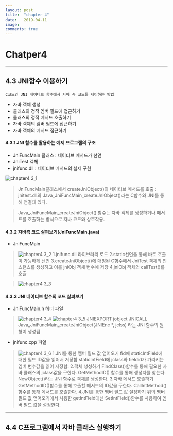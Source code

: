 ```yaml
---
layout: post
title:  "chapter 4"
date:   2019-04-11
image:
comments: true
---
```

Chatper4
=======================================
***
## 4.3 JNI함수 이용하기 
    C코드인 JNI 네이티브 함수에서 자바 측 코드를 제어하는 방법
- 자바 객체 생성
- 클래스의 정적 멤버 필드에 접근하기
- 클래스의 정적 메서드 호출하기
- 자바 객체의 멤버 필드에 접근하기
- 자바 객체의 메서드 접근하기

 #### 4.3.1 JNI 함수를 활용하는 예제 프로그램의 구조

- JniFuncMain 클래스 : 네이티브 메서드가 선언
- JniTest 객체
- jnifunc.dll : 네이티브 메서드의 실제 구현

![chapter4 3_1](https://user-images.githubusercontent.com/38609712/55951739-ea749400-5c92-11e9-8e48-0235b9fff933.jpg)

>JniFuncMain클래스에서 createJniObject()의 네이티브 메서드를 호출 : jnitest.dll의 Java_JniFuncMain_createJniObject()라는 C함수와 JNI를 통해 연결돼 있다.

>Java_JniFuncMain_createJniObject() 함수는 자바 객체를 생성하거나 메서드를 호출하는 방식으로 자바 코드와 상호작용.

#### 4.3.2 자바측 코드 살펴보기(JniFuncMain.java)
- JniFuncMain 
>![chapter4 3_2](https://user-images.githubusercontent.com/38609712/55952173-e85f0500-5c93-11e9-8a37-01777837d5a6.jpg)
1.jnifunc.dll 라이브러리 로드
2.static선언을 통해 바로 호출이 가능하게 선언
3.createJniObject()에 매핑된 C함수에서 JniTest 객체의 인스턴스를 생성하고 이를 jniObj 객체 변수에 저장
4.jniObj 객체의 callTest()를 호출

>![chapter4 3_3](https://user-images.githubusercontent.com/38609712/55952969-d8e0bb80-5c95-11e9-9668-f223d68b0845.jpg)

#### 4.3.3 JNI 네이티브 함수의 코드 살펴보기
- JniFuncMain.h 헤더 파일
>![chapter4 3_4](https://user-images.githubusercontent.com/38609712/55953244-8fdd3700-5c96-11e9-8c1a-739cb73aee41.jpg)
![chapter4 3_5](https://user-images.githubusercontent.com/38609712/55953245-8fdd3700-5c96-11e9-8b3e-60a003264fbf.jpg)
JNIEXPORT jobject JNICALL Java_JniFuncMain_createJniObject(JNIEnc *, jclss) 라는 JNI 함수의 원형이 생성됨

- jnifunc.cpp 파일
>![chapter4 3_6](https://user-images.githubusercontent.com/38609712/55953509-43462b80-5c97-11e9-8f7c-23b0cc6f6038.jpg)
1.JNI를 통한 멤버 필드 값 얻어오기
fid에 staticIntField에 대한 필드 ID값을 읽어서 저장함
staticIntField에 jclass와 fieldid가 가리키는 멤버 변수값을 읽어 저장함.
2.객체 생성하기
FindClass()함수를 통해 필요한 자바 클래스의 jclass값을 구한다.
GetMethodID() 함수를 통해 생성자를 찾는다.
NewObject()라는 JNI 함수로 객체를 생성한다.
3.자바 메서드 호출하기
GetMethodID()함수를 통해 호출할 메서드의 ID값을 구한다.
CallIntMethod()함수를 통해 메서드를 호출한다.
4.JNI를 통한 멤버 필드 값 설정하기
위의 멤버 필드 값 얻어오기에서 사용한 getIntField대신 SetIntField()함수를 사용하여 멤버 필드 값을 설정한다.
***

## 4.4 C프로그램에서 자바 클래스 실행하기




